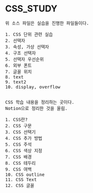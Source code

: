 # CSS_STUDY

<pre>
위 소스 파일은 실습을 진행한 파일들이다.

1. CSS 단위 관련 실습
2. 선택자
3. 속성, 가상 선택자
4. 구조 선택자
5. 선택자 우선순위
6. 외부 폰트
7. 글꼴 위치
8. text
9. text2
10. display, overflow

</pre>


<pre>
CSS 학습 내용을 정리하는 곳이다.
Notion으로 정리한 것을 올림.

1. CSS란?
2. CSS 구문
3. CSS 선택기
4. CSS 추가 방법
5. CSS 주석
6. CSS 색상 지정
7. CSS 배경
8. CSS 테두리
9. CSS 여백
10. CSS outline
11. CSS Text
12. CSS 글꼴

</pre>
